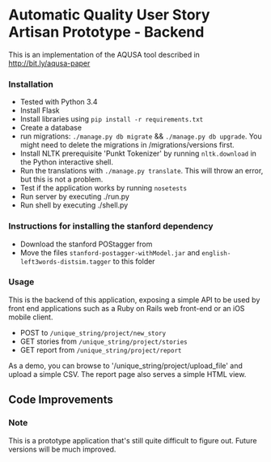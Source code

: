 Automatic Quality User Story Artisan Prototype - Backend
=======
This is an implementation of the AQUSA tool described in http://bit.ly/aqusa-paper

### Installation
  * Tested with Python 3.4
  * Install Flask
  * Install libraries using `pip install -r requirements.txt`
  * Create a database
  * run migrations: `./manage.py db migrate` && `./manage.py db upgrade`. You might need to delete the migrations in /migrations/versions first.
  * Install NLTK prerequisite 'Punkt Tokenizer' by running `nltk.download` in the Python interactive shell.
  * Run the translations with `./manage.py translate`. This will throw an error, but this is not a problem.
  * Test if the application works by running `nosetests`
  * Run server by executing ./run.py
  * Run shell by executing ./shell.py

### Instructions for installing the stanford dependency
  * Download the stanford POStagger from
  * Move the files `stanford-postagger-withModel.jar` and `english-left3words-distsim.tagger` to this folder


### Usage
This is the backend of this application, exposing a simple API to be used by front end applications such as a Ruby on Rails web front-end or an iOS mobile client.

* POST to `/unique_string/project/new_story`
* GET stories from `/unique_string/project/stories`
* GET report from `/unique_string/project/report`

As a demo, you can browse to '/unique_string/project/upload_file' and upload a simple CSV. The report page also serves a simple HTML view.

Code Improvements
-------

### Note
This is a prototype application that's still quite difficult to figure out. Future versions will be much improved.